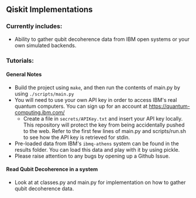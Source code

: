 ## Qiskit Implementations

### Currently includes:
  - Ability to gather qubit decoherence data from IBM open systems or your own simulated backends.

### Tutorials:

#### General Notes
  - Build the project using `make`, and then run the contents of main.py by using `./scripts/main.py`
  - You will need to use your own API key in order to access IBM's real quantum computers. You can sign up for an account at https://quantum-computing.ibm.com/
    - Create a file in `secrets/APIKey.txt` and insert your API key locally. This repository will protect the key from being accidentally pushed to the web. Refer to the first few lines of main.py and scripts/run.sh to see how the API key is retrieved for stdin.
  - Pre-loaded data from IBM's `ibmq-athens` system can be found in the results folder. You can load this data and play with it by using pickle.
  - Please raise attention to any bugs by opening up a Github Issue.
  
#### Read Qubit Decoherence in a system
  - Look at at classes.py and main.py for implementation on how to gather qubit decoherence data.
